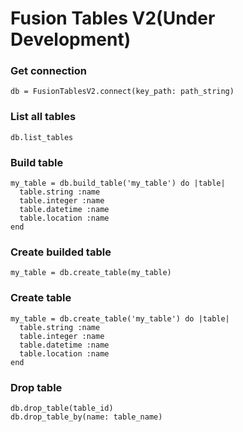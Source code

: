 # Fusion Tables V2(Under Development)

### Get connection
    db = FusionTablesV2.connect(key_path: path_string)

### List all tables
    db.list_tables

### Build table
    my_table = db.build_table('my_table') do |table|
      table.string :name
      table.integer :name
      table.datetime :name
      table.location :name
    end

### Create builded table
    my_table = db.create_table(my_table)

### Create table
    my_table = db.create_table('my_table') do |table|
      table.string :name
      table.integer :name
      table.datetime :name
      table.location :name
    end

### Drop table
    db.drop_table(table_id)
    db.drop_table_by(name: table_name)
